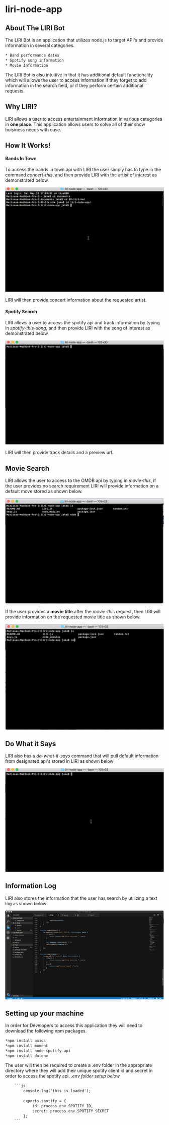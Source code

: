 # liri-node-app

## About The LIRI Bot

The LIRI Bot is an application that utilizes node.js to target API's and provide information in several categories.

    * Band performance dates
    * Spotify song information
    * Movie Information

The LIRI Bot is also intuitive in that it has additional default functionality which will allows the user to access information if they forget to add information in the search field, or if they perform certain additional requests. 

## Why LIRI?

LIRI allows a user to access entertainment information in various categories in **one place**. This application allows users to solve all of their show buisiness needs with ease.

## How It Works!

#### Bands In Town 

To access the bands in town api with LIRI the user simply has to type in the command *concert-this*, and then provide LIRI with the artist of interest as demonstrated below.

![bands in town](https://github.com/jvalentine1/liri-node-app/blob/master/images/Band-%20in-town-Gif.2019-05-18_17_21_39.gif)

LIRI will then provide concert information about the requested artist. 

#### Spotify Search 

LIRI allows a user to access the spotify api and track information by typing in *spotify-this-song*, and then provide LIRI with the song of interest as demonstrated below.

![spotify](https://github.com/jvalentine1/liri-node-app/blob/master/images/spotify%20song%20search%20gif.2019-05-19%2013_26_48.gif)

LIRI will then provide track details and a preview url.

## Movie Search

LIRI allows the user to access to the OMDB api by typing in *movie-this*, if the user provides no search requirement LIRI will provide information on a default move stored as shown below.

![omdb](https://github.com/jvalentine1/liri-node-app/blob/master/images/movie%20search%20no%20title%20video.2019-05-19%2011_42_46.gif)

If the user provides a **movie title** after the *movie-this* request, then LIRI will provide information on the requested movie title as shown below. 

![omdb2](https://github.com/jvalentine1/liri-node-app/blob/master/images/movie%20search%20with%20title%20gif.2019-05-19%2011_45_33.gif)

## Do What it Says

LIRI also has a *do-what-it-says* command that will pull default information from designated api's stored in LIRI as shown below

![do what it says](https://github.com/jvalentine1/liri-node-app/blob/master/images/do%20what%20it%20says%20gif.2019-05-19%2013_47_56.gif)

## Information Log 

LIRI also stores the information that the user has search by utilizing a text log as shown below

![text log](https://github.com/jvalentine1/liri-node-app/blob/master/images/log%20text%20gif.2019-05-19%2014_30_12.gif)

## Setting up your machine 

In order for Developers to access this application they will need to download the following npm packages. 

    *npm install axios
    *npm install moment
    *npm install node-spotify-api
    *npm install dotenv

The user will then be required to create a .env folder in the appropriate directory where they will add their unique spotify client id and secret in order to access the spotify api. *.env folder setup below*

        ```js
            console.log('this is loaded');

            exports.spotify = {
                id: process.env.SPOTIFY_ID,
                secret: process.env.SPOTIFY_SECRET
            };
        ```

